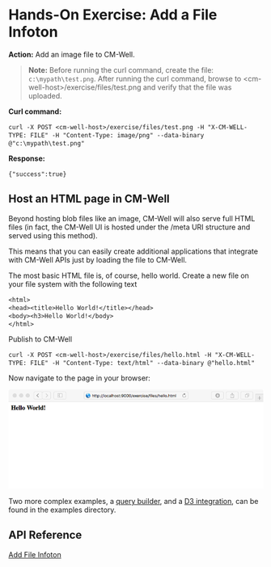 # Hands-On Exercise: Add a File Infoton #

**Action:** Add an image file to CM-Well.

>**Note:** Before running the curl command, create the file: `c:\mypath\test.png`. After running the curl command, browse to \<cm-well-host\>/exercise/files/test.png and verify that the file was uploaded.

**Curl command:**

    curl -X POST <cm-well-host>/exercise/files/test.png -H "X-CM-WELL-TYPE: FILE" -H "Content-Type: image/png" --data-binary @"c:\mypath\test.png"

**Response:**

    {"success":true}

## Host an HTML page in CM-Well ##

Beyond hosting blob files like an image, CM-Well will also serve full HTML files (in fact, the CM-Well UI is hosted under the /meta URI structure and served using this method).

This means that you can easily create additional applications that integrate with CM-Well APIs just by loading the file to CM-Well.

The most basic HTML file is, of course, hello world. Create a new file on your file system with the following text

```
<html>
<head><title>Hello World!</title></head>
<body><h3>Hello World!</body>
</html>
```

Publish to CM-Well

    curl -X POST <cm-well-host>/exercise/files/hello.html -H "X-CM-WELL-TYPE: FILE" -H "Content-Type: text/html" --data-binary @"hello.html"

Now navigate to the page in your browser:

<img src="./_Images/hello_world.png"/>

Two more complex examples, a [query builder](./examples/search_builder.html), and a [D3 integration](./examples/visualizer/index.html), can be found in the examples directory.

## API Reference ##
[Add File Infoton](API.Update.AddFileInfoton.md)

